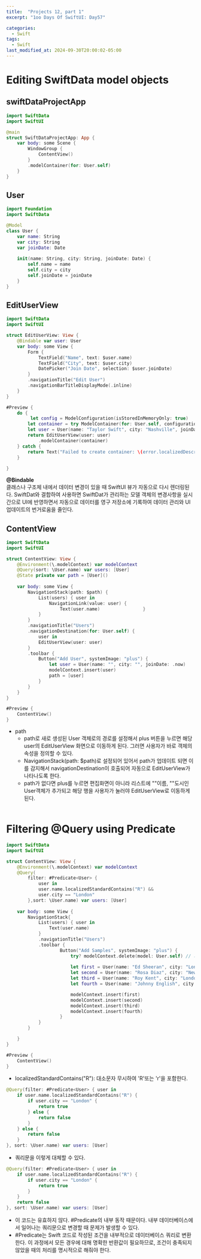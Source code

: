 ```yaml
---
title:  "Projects 12, part 1"
excerpt: "1oo Days Of SwiftUI: Day57"

categories:
  - Swift
tags:
  - Swift
last_modified_at: 2024-09-30T20:00:02-05:00
---
```


# Editing SwiftData model objects



## swiftDataProjectApp
```swift
import SwiftData
import SwiftUI

@main
struct SwiftDataProjectApp: App {
    var body: some Scene {
        WindowGroup {
            ContentView()
        }
        .modelContainer(for: User.self)
    }
}
```

## User
```swift
import Foundation
import SwiftData

@Model
class User {
    var name: String
    var city: String
    var joinDate: Date
    
    init(name: String, city: String, joinDate: Date) {
        self.name = name
        self.city = city
        self.joinDate = joinDate
    }
}
```

## EditUserView
```swift
import SwiftData
import SwiftUI

struct EditUserView: View {
    @Bindable var user: User
    var body: some View {
        Form {
            TextField("Name", text: $user.name)
            TextField("City", text: $user.city)
            DatePicker("Join Date", selection: $user.joinDate)
        }
        .navigationTitle("Edit User")
        .navigationBarTitleDisplayMode(.inline)
    }
}

#Preview {
    do {
         let config = ModelConfiguration(isStoredInMemoryOnly: true)
        let container = try ModelContainer(for: User.self, configurations: config)
        let user = User(name: "Taylor Swift", city: "Nashville", joinDate: .now)
        return EditUserView(user: user)
            .modelContainer(container)
    } catch {
        return Text("Failed to create container: \(error.localizedDescription)")
    }
    
}
```
**@Bindable**<br>
클래스나 구조체 내에서 데이터 변경이 있을 때 SwiftUI 뷰가 자동으로 다시 렌더링된다. SwiftDat와 결합하여 사용하면 SwiftDat가 관리하는 모델 객체의 변경사항을 실시간으로 UI에 반영하면서 자동으로 데이터를 영구 저장소에 기록하여 데이터 관리와 UI 업데이트의 번거로움을 줄인다.

## ContentView
```swift
import SwiftData
import SwiftUI

struct ContentView: View {
    @Environment(\.modelContext) var modelContext
    @Query(sort: \User.name) var users: [User]
    @State private var path = [User]()
    
    var body: some View {
        NavigationStack(path: $path) {
            List(users) { user in
                NavigationLink(value: user) {
                    Text(user.name)                }
            }
        }
        .navigationTitle("Users")
        .navigationDestination(for: User.self) {
            user in
            EditUserView(user: user)
        }
        .toolbar {
            Button("Add User", systemImage: "plus") {
                let user = User(name: "", city: "", joinDate: .now)
                modelContext.insert(user)
                path = [user]
            }
        }
    }
}

#Preview {
    ContentView()
}
```
- path
    - path로 새로 생성된 User 객체로의 경로를 설정해서 plus 버튼을 누르면 해당 user의 EditUserView 화면으로 이동하게 된다. 그러면 사용자가 바로 객체의 속성을 정의할 수 있다.
    - NavigationStack(path: $path)로 설정되어 있어서 path가 업데이트 되면 이를 감지해서 navigationDestination이 호출되어 자동으로 EditUserView가 나타나도록 한다.
    - path가 없다면 plus를 누르면 편집화면이 아니라 리스트에 ""이름, ""도시인 User객체가 추가되고 해당 행을 사용자가 눌러야 EditUserView로 이동하게 된다.
<br><br>

# Filtering @Query using Predicate
```swift
import SwiftData
import SwiftUI

struct ContentView: View {
    @Environment(\.modelContext) var modelContext
    @Query(
        filter: #Predicate<User> {
            user in
            user.name.localizedStandardContains("R") &&
            user.city == "London"
        },sort: \User.name) var users: [User]
    
    var body: some View {
        NavigationStack{
            List(users) { user in
                Text(user.name)
            }
            .navigationTitle("Users")
            .toolbar {
                    Button("Add Samples", systemImage: "plus") {
                        try? modelContext.delete(model: User.self) // 기존 데이터 삭제
                        
                        let first = User(name: "Ed Sheeran", city: "London", joinDate: .now.addingTimeInterval(86400 * -10))
                        let second = User(name: "Rosa Diaz", city: "New York", joinDate: .now.addingTimeInterval(86400 * -5))
                        let third = User(name: "Roy Kent", city: "London", joinDate: .now.addingTimeInterval(86400 * 5))
                        let fourth = User(name: "Johnny English", city: "London", joinDate: .now.addingTimeInterval(86400 * 10))

                        modelContext.insert(first)
                        modelContext.insert(second)
                        modelContext.insert(third)
                        modelContext.insert(fourth)
                    }
            }
        }

    }
}

#Preview {
    ContentView()
}
```
- localizedStandardContains("R"): 대소문자 무시하여 'R'또는 'r'을 포함한다.

```swift
@Query(filter: #Predicate<User> { user in
    if user.name.localizedStandardContains("R") {
        if user.city == "London" {
            return true
        } else {
            return false
        }
    } else {
        return false
    }
}, sort: \User.name) var users: [User]
```
- 쿼리문을 이렇게 대체할 수 있다. 
```swift
@Query(filter: #Predicate<User> { user in
    if user.name.localizedStandardContains("R") {
        if user.city == "London" {
            return true
        }
    }
    return false
}, sort: \User.name) var users: [User]
```
- 이 코드는 유효하지 않다. #Predicate의 내부 동작 때문이다. 내부 데이터베이스에서 일어나는 쿼리문으로 변경할 때 문제가 발생할 수 있다. 
- #Predicate는 Swift 코드로 작성된 조건을 내부적으로 데이터베이스 쿼리로 변환한다. 이 과정에서 모든 경우에 대해 명확한 반환값이 필요하므로, 조건이 충족되지 않았을 때의 처리를 명시적으로 해줘야 한다.